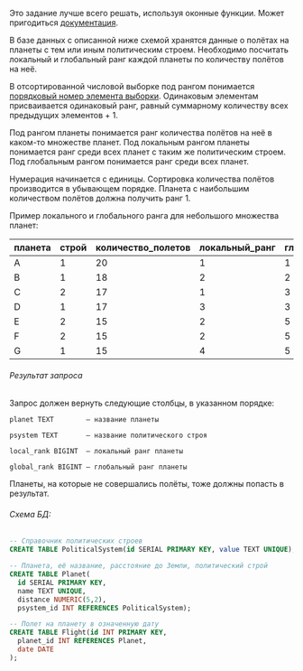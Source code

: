 Это задание лучше всего решать, используя оконные функции. Может пригодиться [документация](https://postgrespro.ru/docs/postgrespro/9.5/functions-window.html).

В базе данных с описанной ниже схемой хранятся данные о полётах на планеты с тем или иным политическим строем. Необходимо посчитать локальный и глобальный ранг каждой планеты по количеству полётов на неё.

В отсортированной числовой выборке под рангом понимается [порядковый номер элемента выборки](https://en.wikipedia.org/wiki/Ranking#Standard_competition_ranking_.28.221224.22_ranking.29). Одинаковым элементам присваивается одинаковый ранг, равный суммарному количеству всех предыдущих элементов + 1.

Под рангом планеты понимается ранг количества полётов на неё в каком-то множестве планет. Под локальным рангом планеты понимается ранг среди всех планет с таким же политическим строем. Под глобальным рангом понимается ранг среди всех планет.

Нумерация начинается с единицы. Сортировка количества полётов производится в убывающем порядке. Планета с наибольшим количеством полётов должна получить ранг 1.

Пример локального и глобального ранга для небольшого множества планет:


|планета|строй|количество_полетов|локальный_ранг|глобальный_ранг
|---|---|---|---|---|
|A|1|20 |1|1|  
|B|1|18 |2|2|
|C|2|17 |1|3|
|D|1|17 |3|3|
|E|2|15 |2|5|
|F|2|15 |2|5|
|G|1|15 |4|5|

###### Результат запроса

Запрос должен вернуть следующие столбцы, в указанном порядке:

```
planet TEXT        — название планеты

psystem TEXT       — название политического строя

local_rank BIGINT  — локальный ранг планеты 

global_rank BIGINT — глобальный ранг планеты
```
Планеты, на которые не совершались полёты, тоже должны попасть в результат.

###### Схема БД:
```sql
-- Справочник политических строев
CREATE TABLE PoliticalSystem(id SERIAL PRIMARY KEY, value TEXT UNIQUE);

-- Планета, её название, расстояние до Земли, политический строй
CREATE TABLE Planet(
  id SERIAL PRIMARY KEY,
  name TEXT UNIQUE,
  distance NUMERIC(5,2),
  psystem_id INT REFERENCES PoliticalSystem);

-- Полет на планету в означенную дату
CREATE TABLE Flight(id INT PRIMARY KEY,
  planet_id INT REFERENCES Planet,
  date DATE
);
```